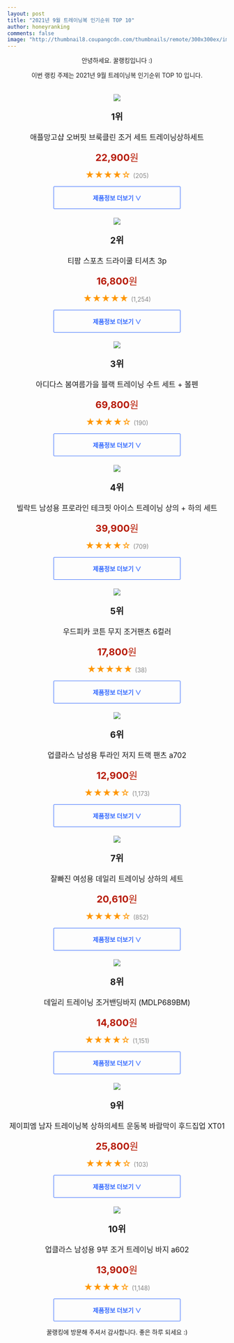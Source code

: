```yaml
--- 
layout: post 
title: "2021년 9월 트레이닝복 인기순위 TOP 10" 
author: honeyranking 
comments: false 
image: "http://thumbnail8.coupangcdn.com/thumbnails/remote/300x300ex/image/vendor_inventory/cca0/d822f0b8ef6d28cc6e159b55145b70b4f6ea2c351c9e35cae1528a4f4ff9.jpg" 
--- 
```

<p style="text-align: center;">안녕하세요. 꿀랭킹입니다 :)</p> <p style="text-align: center;">이번 랭킹 주제는 2021년 9월 트레이닝복 인기순위 TOP 10 입니다.</p><center><img src="http://thumbnail8.coupangcdn.com/thumbnails/remote/300x300ex/image/vendor_inventory/cca0/d822f0b8ef6d28cc6e159b55145b70b4f6ea2c351c9e35cae1528a4f4ff9.jpg" style="margin-top:20px" /></center> <p style="text-align: center; font-size: 20px"><b>1위</b></p> <p style="text-align: center; font-size: 17px">애플망고샵 오버핏 브룩클린 조거 세트 트레이닝상하세트</p> <p style="text-align: center;"><span style="color: #b61800; font-size: 22px;"><b>22,900</b>원</span></p> <p style="text-align: center;"><span style="color: #ff9600; font-size: 20px;">★★★★☆ </span><span style="color: #878787;">(205)</span></p> <center><a href="https://coupa.ng/b7Z6mj"> <div style="font-size: 14px; display: inline-block; padding: 15px 90px; color: #346aff; border-radius: 2px; border: 1px solid #346aff; cursor: pointer;"><b>제품정보 더보기 &or;</b></div> </a></center><center><img src="http://thumbnail7.coupangcdn.com/thumbnails/remote/300x300ex/image/retail/images/2019/08/30/15/0/4d61ee42-e046-49b8-a7d9-a2828b8b7ec0.jpg" style="margin-top:20px" /></center> <p style="text-align: center; font-size: 20px"><b>2위</b></p> <p style="text-align: center; font-size: 17px">티팜 스포츠 드라이쿨 티셔츠 3p</p> <p style="text-align: center;"><span style="color: #b61800; font-size: 22px;"><b>16,800</b>원</span></p> <p style="text-align: center;"><span style="color: #ff9600; font-size: 20px;">★★★★★ </span><span style="color: #878787;">(1,254)</span></p> <center><a href="https://coupa.ng/b7Z6mn"> <div style="font-size: 14px; display: inline-block; padding: 15px 90px; color: #346aff; border-radius: 2px; border: 1px solid #346aff; cursor: pointer;"><b>제품정보 더보기 &or;</b></div> </a></center><center><img src="http://thumbnail7.coupangcdn.com/thumbnails/remote/300x300ex/image/vendor_inventory/4b0c/831b224923132bce243312fb24859d817b5684c8459d295cd5c596deb772.JPG" style="margin-top:20px" /></center> <p style="text-align: center; font-size: 20px"><b>3위</b></p> <p style="text-align: center; font-size: 17px">아디다스 봄여름가을 블랙 트레이닝 수트 세트 + 볼펜</p> <p style="text-align: center;"><span style="color: #b61800; font-size: 22px;"><b>69,800</b>원</span></p> <p style="text-align: center;"><span style="color: #ff9600; font-size: 20px;">★★★★☆ </span><span style="color: #878787;">(190)</span></p> <center><a href=""> <div style="font-size: 14px; display: inline-block; padding: 15px 90px; color: #346aff; border-radius: 2px; border: 1px solid #346aff; cursor: pointer;"><b>제품정보 더보기 &or;</b></div> </a></center><center><img src="http://thumbnail8.coupangcdn.com/thumbnails/remote/300x300ex/image/retail/images/2020/03/20/12/2/73bb5a46-aabc-4147-8f7d-e6c7ef7f22b7.jpg" style="margin-top:20px" /></center> <p style="text-align: center; font-size: 20px"><b>4위</b></p> <p style="text-align: center; font-size: 17px">빌락트 남성용 프로라인 테크핏 아이스 트레이닝 상의 + 하의 세트</p> <p style="text-align: center;"><span style="color: #b61800; font-size: 22px;"><b>39,900</b>원</span></p> <p style="text-align: center;"><span style="color: #ff9600; font-size: 20px;">★★★★☆ </span><span style="color: #878787;">(709)</span></p> <center><a href="https://coupa.ng/b7Z6mv"> <div style="font-size: 14px; display: inline-block; padding: 15px 90px; color: #346aff; border-radius: 2px; border: 1px solid #346aff; cursor: pointer;"><b>제품정보 더보기 &or;</b></div> </a></center><center><img src="http://thumbnail8.coupangcdn.com/thumbnails/remote/300x300ex/image/vendor_inventory/1806/c20325b9cf7492ca4582ef1f306dcc6babb003f0b1d5ccb2a918978eea3b.jpg" style="margin-top:20px" /></center> <p style="text-align: center; font-size: 20px"><b>5위</b></p> <p style="text-align: center; font-size: 17px">우드피카 코튼 무지 조거팬츠 6컬러</p> <p style="text-align: center;"><span style="color: #b61800; font-size: 22px;"><b>17,800</b>원</span></p> <p style="text-align: center;"><span style="color: #ff9600; font-size: 20px;">★★★★★ </span><span style="color: #878787;">(38)</span></p> <center><a href="https://coupa.ng/b7Z6mB"> <div style="font-size: 14px; display: inline-block; padding: 15px 90px; color: #346aff; border-radius: 2px; border: 1px solid #346aff; cursor: pointer;"><b>제품정보 더보기 &or;</b></div> </a></center><center><img src="http://thumbnail10.coupangcdn.com/thumbnails/remote/300x300ex/image/retail/images/2020/09/03/14/3/90cfc358-24ef-4048-8889-db8207977d98.jpg" style="margin-top:20px" /></center> <p style="text-align: center; font-size: 20px"><b>6위</b></p> <p style="text-align: center; font-size: 17px">업클라스 남성용 투라인 저지 트랙 팬츠 a702</p> <p style="text-align: center;"><span style="color: #b61800; font-size: 22px;"><b>12,900</b>원</span></p> <p style="text-align: center;"><span style="color: #ff9600; font-size: 20px;">★★★★☆ </span><span style="color: #878787;">(1,173)</span></p> <center><a href="https://coupa.ng/b7Z6mH"> <div style="font-size: 14px; display: inline-block; padding: 15px 90px; color: #346aff; border-radius: 2px; border: 1px solid #346aff; cursor: pointer;"><b>제품정보 더보기 &or;</b></div> </a></center><center><img src="http://thumbnail8.coupangcdn.com/thumbnails/remote/300x300ex/image/retail/images/2020/04/03/11/1/93a8cc1f-f80e-4915-a43d-1a9a592015f6.jpg" style="margin-top:20px" /></center> <p style="text-align: center; font-size: 20px"><b>7위</b></p> <p style="text-align: center; font-size: 17px">잘빠진 여성용 데일리 트레이닝 상하의 세트</p> <p style="text-align: center;"><span style="color: #b61800; font-size: 22px;"><b>20,610</b>원</span></p> <p style="text-align: center;"><span style="color: #ff9600; font-size: 20px;">★★★★☆ </span><span style="color: #878787;">(852)</span></p> <center><a href="https://coupa.ng/b7Z6mK"> <div style="font-size: 14px; display: inline-block; padding: 15px 90px; color: #346aff; border-radius: 2px; border: 1px solid #346aff; cursor: pointer;"><b>제품정보 더보기 &or;</b></div> </a></center><center><img src="http://thumbnail8.coupangcdn.com/thumbnails/remote/300x300ex/image/vendor_inventory/4609/1e5da3591ab0ac4dfda36fa8d8a02e74d2d3bf6d1adba9341ed91b7abf38.jpg" style="margin-top:20px" /></center> <p style="text-align: center; font-size: 20px"><b>8위</b></p> <p style="text-align: center; font-size: 17px">데일리 트레이닝 조거밴딩바지 (MDLP689BM)</p> <p style="text-align: center;"><span style="color: #b61800; font-size: 22px;"><b>14,800</b>원</span></p> <p style="text-align: center;"><span style="color: #ff9600; font-size: 20px;">★★★★☆ </span><span style="color: #878787;">(1,151)</span></p> <center><a href="https://coupa.ng/b7Z6mN"> <div style="font-size: 14px; display: inline-block; padding: 15px 90px; color: #346aff; border-radius: 2px; border: 1px solid #346aff; cursor: pointer;"><b>제품정보 더보기 &or;</b></div> </a></center><center><img src="http://thumbnail10.coupangcdn.com/thumbnails/remote/300x300ex/image/vendor_inventory/5ee4/d0867c2c21ef834aad85f46144c31f16bf8de36bfdc378845ee97495c3e2.jpg" style="margin-top:20px" /></center> <p style="text-align: center; font-size: 20px"><b>9위</b></p> <p style="text-align: center; font-size: 17px">제이피엠 남자 트레이닝복 상하의세트 운동복 바람막이 후드집업 XT01</p> <p style="text-align: center;"><span style="color: #b61800; font-size: 22px;"><b>25,800</b>원</span></p> <p style="text-align: center;"><span style="color: #ff9600; font-size: 20px;">★★★★☆ </span><span style="color: #878787;">(103)</span></p> <center><a href="https://coupa.ng/b7Z6mQ"> <div style="font-size: 14px; display: inline-block; padding: 15px 90px; color: #346aff; border-radius: 2px; border: 1px solid #346aff; cursor: pointer;"><b>제품정보 더보기 &or;</b></div> </a></center><center><img src="http://thumbnail8.coupangcdn.com/thumbnails/remote/300x300ex/image/retail/images/2020/09/03/14/1/1380eb84-2386-4363-96f4-28fce47c1a99.jpg" style="margin-top:20px" /></center> <p style="text-align: center; font-size: 20px"><b>10위</b></p> <p style="text-align: center; font-size: 17px">업클라스 남성용 9부 조거 트레이닝 바지 a602</p> <p style="text-align: center;"><span style="color: #b61800; font-size: 22px;"><b>13,900</b>원</span></p> <p style="text-align: center;"><span style="color: #ff9600; font-size: 20px;">★★★★☆ </span><span style="color: #878787;">(1,148)</span></p> <center><a href="https://coupa.ng/b7Z6mT"> <div style="font-size: 14px; display: inline-block; padding: 15px 90px; color: #346aff; border-radius: 2px; border: 1px solid #346aff; cursor: pointer;"><b>제품정보 더보기 &or;</b></div> </a></center> <p style="text-align: center;">꿀랭킹에 방문해 주셔서 감사합니다. 좋은 하루 되세요 :)</p>
